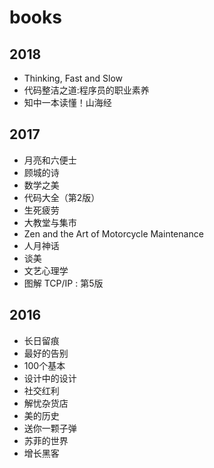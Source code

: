 # books

## 2018

* Thinking, Fast and Slow
* 代码整洁之道:程序员的职业素养
* 知中一本读懂！山海经

## 2017

* 月亮和六便士
* 顾城的诗
* 数学之美
* 代码大全（第2版）
* 生死疲劳
* 大教堂与集市
* Zen and the Art of Motorcycle Maintenance
* 人月神话
* 谈美
* 文艺心理学
* 图解 TCP/IP : 第5版


## 2016

* 长日留痕
* 最好的告别
* 100个基本
* 设计中的设计
* 社交红利
* 解忧杂货店
* 美的历史
* 送你一颗子弹
* 苏菲的世界
* 增长黑客

